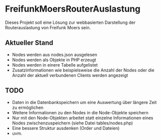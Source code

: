 # FreifunkMoersRouterAuslastung
Dieses Projekt soll eine Lösung zur webbasierten Darstellung der Routerauslastung von Freifunk Moers sein.

## Aktueller Stand
* Nodes werden aus nodes.json ausgelesen
* Nodes werden als Objekte in PHP erzeugt
* Nodes werden in einere Tabelle aufgelistet
* Zusatzinformationen wie beispielsweise die Anzahl der Nodes oder die Anzahl der aktuell verbundenen Clients werden angezeigt

## TODO
* Daten in die Datenbankspeichern um eine Auswertung über längere Zeit zu ermöglichen
* Weitere Informationen zu den Nodes in die Node-Objekte speichern
* Nur mit den Node-Objekten arbeitet statt einzelne Informationen eines Nodes zwischenzuspeichern (siehe Datei tables/nodes.php)
* Eine bessere Struktur ausdenken (Order und Dateien)
* uvm.